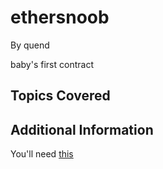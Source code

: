 # ethersnoob

By quend



baby's first contract
## Topics Covered

## Additional Information

You'll need [this](https://github.com/trailofbits/ethersplay)